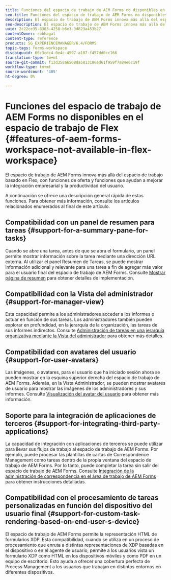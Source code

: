 ```yaml
---
title: Funciones del espacio de trabajo de AEM Forms no disponibles en el espacio de trabajo de Flex
seo-title: Funciones del espacio de trabajo de AEM Forms no disponibles en el espacio de trabajo de Flex
description: El espacio de trabajo de AEM Forms innova más allá del espacio de trabajo basado en Flex. Obtenga más información sobre las diferencias en funciones y capacidades.
seo-description: El espacio de trabajo de AEM Forms innova más allá del espacio de trabajo basado en Flex. Obtenga más información sobre las diferencias en funciones y capacidades.
uuid: 2c22ce35-8383-4258-b6e3-3d823a453b27
contentOwner: robhagat
content-type: reference
products: SG_EXPERIENCEMANAGER/6.4/FORMS
topic-tags: forms-workspace
discoiquuid: 66c3cdc4-0e4c-4597-a107-f457dd0cc166
translation-type: tm+mt
source-git-commit: f13d358a6508da5813186ed61f959f7a84e6c19f
workflow-type: tm+mt
source-wordcount: '405'
ht-degree: 0%

---
```



# Funciones del espacio de trabajo de AEM Forms no disponibles en el espacio de trabajo de Flex {#features-of-aem-forms-workspace-not-available-in-flex-workspace}

El espacio de trabajo de AEM Forms innova más allá del espacio de trabajo basado en Flex, con funciones de oferta y funciones que ayudan a mejorar la integración empresarial y la productividad del usuario.

A continuación se ofrece una descripción general rápida de estas funciones. Para obtener más información, consulte los artículos relacionados enumerados al final de este artículo.

## Compatibilidad con un panel de resumen para tareas {#support-for-a-summary-pane-for-tasks}

Cuando se abre una tarea, antes de que se abra el formulario, un panel permite mostrar información sobre la tarea mediante una dirección URL externa. Al utilizar el panel Resumen de Tareas, se puede mostrar información adicional y relevante para una tarea a fin de agregar más valor para el usuario final del espacio de trabajo de AEM Forms. Consulte [Mostrar página de resumen](/help/forms/using/displaying-information-task-summary-pane.md) para obtener detalles de implementación.

## Compatibilidad con la Vista del administrador {#support-for-manager-view}

Esta capacidad permite a los administradores acceder a los informes o actuar en función de sus tareas. Los administradores también pueden explorar en profundidad, en la jerarquía de la organización, las tareas de sus informes indirectos. Consulte [Administración de tareas en una jerarquía organizativa mediante la Vista del administrador](/help/forms/using/tasks-organizational-hierarchy-using-manager.md) para obtener más detalles.

## Compatibilidad con avatares del usuario {#support-for-user-avatars}

Las imágenes, o avatares, para el usuario que ha iniciado sesión ahora se pueden mostrar en la esquina superior derecha del espacio de trabajo de AEM Forms. Además, en la Vista Administrador, se pueden mostrar avatares de usuario para mostrar las imágenes de los administradores y sus informes. Consulte [Visualización del avatar del usuario](/help/forms/using/displaying-user-avatar.md) para obtener más información.

## Soporte para la integración de aplicaciones de terceros {#support-for-integrating-third-party-applications}

La capacidad de integración con aplicaciones de terceros se puede utilizar para llevar sus flujos de trabajo al espacio de trabajo de AEM Forms. Por ejemplo, puede procesar las plantillas de cartas de Correspondence Management como tareas dentro de la propia ventana del espacio de trabajo de AEM Forms. Por lo tanto, puede completar la tarea sin salir del espacio de trabajo de AEM Forms. Consulte [Integración de la administración de correspondencia en el área de trabajo de AEM Forms](/help/forms/using/integrating-correspondence-management-html-workspace.md) para obtener instrucciones detalladas.

## Compatibilidad con el procesamiento de tareas personalizadas en función del dispositivo del usuario final {#support-for-custom-task-rendering-based-on-end-user-s-device}

El espacio de trabajo de AEM Forms permite la representación HTML de formularios XDP. Esta compatibilidad, cuando se utiliza en un proceso de procesamiento que enruta a distintas representaciones de XDP basadas en el dispositivo o en el agente de usuario, permite a los usuarios vista un formulario XDP como HTML en los dispositivos móviles y como PDF en un equipo de escritorio. Esto ayuda a ofrecer una cobertura perfecta de Process Management a los usuarios que trabajan en distintos entornos en diferentes dispositivos.

